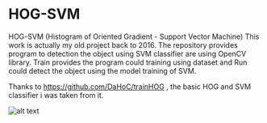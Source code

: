 # HOG-SVM

HOG-SVM (Histogram of Oriented Gradient - Support Vector Machine)
This work is actually my old project back to 2016. The repository provides program to detection the object using SVM classifier are using OpenCV library. Train provides the program could training using dataset and Run could detect the object using the model training of SVM.

Thanks to https://github.com/DaHoC/trainHOG , the basic HOG and SVM classifier i was taken from it.

![alt text](https://github.com/mifikri/HOG-SVM/blob/master/train/image3344.png)

